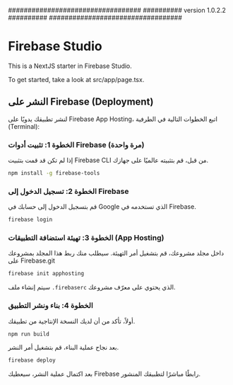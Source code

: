 ##################################
########## version 1.0.2.2 ##########
##################################

# Firebase Studio

This is a NextJS starter in Firebase Studio.

To get started, take a look at src/app/page.tsx.

## النشر على Firebase (Deployment)

لنشر تطبيقك يدويًا على Firebase App Hosting، اتبع الخطوات التالية في الطرفية (Terminal):

### الخطوة 1: تثبيت أدوات Firebase (مرة واحدة)

إذا لم تكن قد قمت بتثبيت Firebase CLI من قبل، قم بتثبيته عالميًا على جهازك.

```bash
npm install -g firebase-tools
```

### الخطوة 2: تسجيل الدخول إلى Firebase

قم بتسجيل الدخول إلى حسابك في Google الذي تستخدمه في Firebase.

```bash
firebase login
```

### الخطوة 3: تهيئة استضافة التطبيقات (App Hosting)

داخل مجلد مشروعك، قم بتشغيل أمر التهيئة. سيطلب منك ربط هذا المجلد بمشروعك على Firebase.git

```bash
firebase init apphosting
```

سيتم إنشاء ملف `.firebaserc` الذي يحتوي على معرّف مشروعك.

### الخطوة 4: بناء ونشر التطبيق

أولاً، تأكد من أن لديك النسخة الإنتاجية من تطبيقك.

```bash
npm run build
```

بعد نجاح عملية البناء، قم بتشغيل أمر النشر.

```bash
firebase deploy
```

بعد اكتمال عملية النشر، سيعطيك Firebase رابطًا مباشرًا لتطبيقك المنشور.
